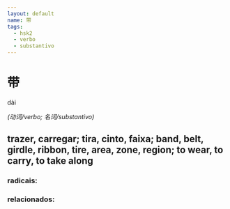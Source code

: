 ```yaml
--- 
layout: default
name: 带 
tags: 
  - hsk2
  - verbo
  - substantivo
--- 
```

# 带 
dài  
 
*(动词/verbo; 名词/substantivo)*  
## trazer, carregar; tira, cinto, faixa; band, belt, girdle, ribbon, tire, area, zone, region; to wear, to carry, to take along 
### radicais: 
### relacionados: 
